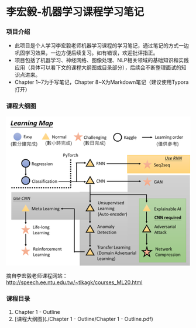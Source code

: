 # 李宏毅-机器学习课程学习笔记

### 项目介绍

- 此项目是个人学习李宏毅老师机器学习课程的学习笔记，通过笔记的方式一边巩固学习效果，一边方便后续复习。如有错误，欢迎批评指正。
- 项目包括了机器学习、神经网络、图像处理、NLP相关领域的基础知识和实践应用（具体可以看下文的课程大纲图或目录部分），后续会不断整理面试的知识点进来。
- Chapter 1\~7为手写笔记，Chapter 8\~X为Markdown笔记（建议使用Typora打开）

### 课程大纲图

![HW](./OutLine.png)

摘自李宏毅老师课程网站：http://speech.ee.ntu.edu.tw/~tlkagk/courses_ML20.html



### 课程目录

1. Chapter 1 - Outline
2. [课程大纲图](./Chapter 1 - Outline/Chapter 1 - Outline.pdf)